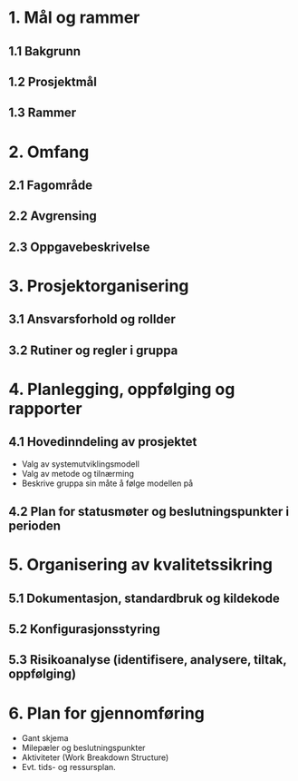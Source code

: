 # 1. Mål og rammer

## 1.1 Bakgrunn
## 1.2 Prosjektmål
## 1.3 Rammer

# 2. Omfang

## 2.1 Fagområde
## 2.2 Avgrensing
## 2.3 Oppgavebeskrivelse

# 3. Prosjektorganisering

## 3.1 Ansvarsforhold og rollder
## 3.2 Rutiner og regler i gruppa

# 4. Planlegging, oppfølging og rapporter

## 4.1 Hovedinndeling av prosjektet
- Valg av systemutviklingsmodell
- Valg av metode og tilnærming
- Beskrive gruppa sin måte å følge modellen på

## 4.2 Plan for statusmøter og beslutningspunkter i perioden

# 5. Organisering av kvalitetssikring

## 5.1 Dokumentasjon, standardbruk og kildekode
## 5.2 Konfigurasjonsstyring
## 5.3 Risikoanalyse (identifisere, analysere, tiltak, oppfølging)

# 6. Plan for gjennomføring
- Gant skjema
- Milepæler og beslutningspunkter
- Aktiviteter (Work Breakdown Structure)
- Evt. tids- og ressursplan.

